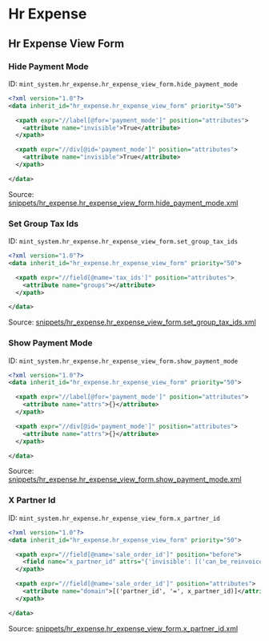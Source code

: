 # Hr Expense
## Hr Expense View Form  
### Hide Payment Mode  
ID: `mint_system.hr_expense.hr_expense_view_form.hide_payment_mode`  
```xml
<?xml version="1.0"?>
<data inherit_id="hr_expense.hr_expense_view_form" priority="50">

  <xpath expr="//label[@for='payment_mode']" position="attributes">
    <attribute name="invisible">True</attribute>
  </xpath>

  <xpath expr="//div[@id='payment_mode']" position="attributes">
    <attribute name="invisible">True</attribute>
  </xpath>

</data>

```
Source: [snippets/hr_expense.hr_expense_view_form.hide_payment_mode.xml](https://github.com/Mint-System/Odoo-Build/tree/16.0/snippets/hr_expense.hr_expense_view_form.hide_payment_mode.xml)

### Set Group Tax Ids  
ID: `mint_system.hr_expense.hr_expense_view_form.set_group_tax_ids`  
```xml
<?xml version="1.0"?>
<data inherit_id="hr_expense.hr_expense_view_form" priority="50">

  <xpath expr="//field[@name='tax_ids']" position="attributes">
    <attribute name="groups"></attribute>
  </xpath>

</data>

```
Source: [snippets/hr_expense.hr_expense_view_form.set_group_tax_ids.xml](https://github.com/Mint-System/Odoo-Build/tree/16.0/snippets/hr_expense.hr_expense_view_form.set_group_tax_ids.xml)

### Show Payment Mode  
ID: `mint_system.hr_expense.hr_expense_view_form.show_payment_mode`  
```xml
<?xml version="1.0"?>
<data inherit_id="hr_expense.hr_expense_view_form" priority="50">

  <xpath expr="//label[@for='payment_mode']" position="attributes">
    <attribute name="attrs">{}</attribute>
  </xpath>

  <xpath expr="//div[@id='payment_mode']" position="attributes">
    <attribute name="attrs">{}</attribute>
  </xpath>

</data>

```
Source: [snippets/hr_expense.hr_expense_view_form.show_payment_mode.xml](https://github.com/Mint-System/Odoo-Build/tree/16.0/snippets/hr_expense.hr_expense_view_form.show_payment_mode.xml)

### X Partner Id  
ID: `mint_system.hr_expense.hr_expense_view_form.x_partner_id`  
```xml
<?xml version="1.0"?>
<data inherit_id="hr_expense.hr_expense_view_form" priority="50">

  <xpath expr="//field[@name='sale_order_id']" position="before">
    <field name="x_partner_id" attrs="{'invisible': [('can_be_reinvoiced', '=', False)], 'readonly': [('sheet_is_editable', '=', False)]}" options="{'no_open': True, 'no_create': True, 'no_edit': True}" domain="[('is_company', '=', True)]" />
  </xpath>

  <xpath expr="//field[@name='sale_order_id']" position="attributes">
    <attribute name="domain">[('partner_id', '=', x_partner_id)]</attribute>
  </xpath>

</data>

```
Source: [snippets/hr_expense.hr_expense_view_form.x_partner_id.xml](https://github.com/Mint-System/Odoo-Build/tree/16.0/snippets/hr_expense.hr_expense_view_form.x_partner_id.xml)

